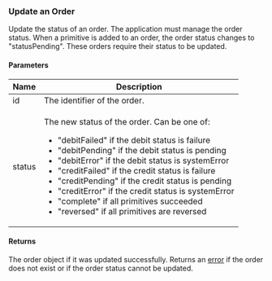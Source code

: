 ### Update an Order

Update the status of an order. The application must manage the order status. When a primitive is added to an order, the order status changes to "statusPending". These orders require their status to be updated.

#### Parameters

<table>
    <thead>
        <tr>
            <th>Name</th>
            <th>Description</th>
        </tr>
    </thead>
    <tbody>
        <tr>
            <td>id</td>
            <td>The identifier of the order.</td>
        </tr>
        <tr>
            <td>status</td>
            <td>
                <p>The new status of the order. Can be one of:
                    <ul>
                        <li>"debitFailed" if the debit status is failure</li>
                        <li>"debitPending" if the debit status is pending</li>
                        <li>"debitError" if the debit status is systemError</li>
                        <li>"creditFailed" if the credit status is failure</li>
                        <li>"creditPending" if the credit status is pending</li>
                        <li>"creditError" if the credit status is systemError</li>
                        <li>"complete" if all primitives succeeded</li>
                        <li>"reversed" if all primitives are reversed</li>
                    </ul>
                </p>
            </td>
        </tr>
    </tbody>
</table>

#### Returns

The order object if it was updated successfully. Returns an [error](./?doc=reference-manual#errors) if the order does not exist or if the order status cannot be updated.












